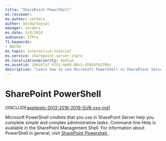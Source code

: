 ```yaml
---
title: "SharePoint PowerShell"
ms.reviewer: 
ms.author: serdars
author: SerdarSoysal
manager: serdars
ms.date: 3/8/2018
audience: ITPro
f1.keywords:
- NOCSH
ms.topic: interactive-tutorial
ms.service: sharepoint-server-itpro
ms.localizationpriority: medium
ms.assetid: 166c6fa7-5f51-4e68-88c1-d5954fb1f0bc
description: "Learn how to use Microsoft PowerShell in SharePoint Server."
---
```


# SharePoint PowerShell

[!INCLUDE[appliesto-2013-2016-2019-SUB-xxx-md](includes/appliesto-2013-2016-2019-SUB-xxx-md.md)]
  
Microsoft PowerShell cmdlets that you use in SharePoint Server help you complete simple and complex administrative tasks. Command-line Help is available in the SharePoint Management Shell. For information about PowerShell in general, visit [SharePoint Powershell ](/powershell/sharepoint/index?view=sharepoint-ps&amp;branch=master).
  

